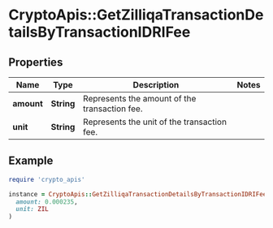 # CryptoApis::GetZilliqaTransactionDetailsByTransactionIDRIFee

## Properties

| Name | Type | Description | Notes |
| ---- | ---- | ----------- | ----- |
| **amount** | **String** | Represents the amount of the transaction fee. |  |
| **unit** | **String** | Represents the unit of the transaction fee. |  |

## Example

```ruby
require 'crypto_apis'

instance = CryptoApis::GetZilliqaTransactionDetailsByTransactionIDRIFee.new(
  amount: 0.000235,
  unit: ZIL
)
```

